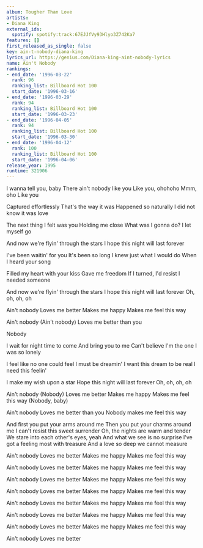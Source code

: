 ```yaml
---
album: Tougher Than Love
artists:
- Diana King
external_ids:
  spotify: spotify:track:67EJJfVy93Hlyo3Z742Ka7
features: []
first_released_as_single: false
key: ain-t-nobody-diana-king
lyrics_url: https://genius.com/Diana-king-aint-nobody-lyrics
name: Ain't Nobody
rankings:
- end_date: '1996-03-22'
  rank: 96
  ranking_list: Billboard Hot 100
  start_date: '1996-03-16'
- end_date: '1996-03-29'
  rank: 94
  ranking_list: Billboard Hot 100
  start_date: '1996-03-23'
- end_date: '1996-04-05'
  rank: 94
  ranking_list: Billboard Hot 100
  start_date: '1996-03-30'
- end_date: '1996-04-12'
  rank: 100
  ranking_list: Billboard Hot 100
  start_date: '1996-04-06'
release_year: 1995
runtime: 321906
---
```

I wanna tell you, baby
There ain't nobody like you
Like you, ohohoho
Mmm, oho
Like you

Captured effortlessly
That's the way it was
Happened so naturally
I did not know it was love

The next thing I felt was you
Holding me close
What was I gonna do?
I let myself go

And now we're flyin' through the stars
I hope this night will last forever

I've been waitin' for you
It's been so long
I knew just what I would do
When I heard your song

Filled my heart with your kiss
Gave me freedom
If I turned, I'd resist
I needed someone

And now we're flyin' through the stars
I hope this night will last forever
Oh, oh, oh, oh

Ain't nobody
Loves me better
Makes me happy
Makes me feel this way

Ain't nobody (Ain't nobody)
Loves me better than you

Nobody

I wait for night time to come
And bring you to me
Can't believe I'm the one
I was so lonely

I feel like no one could feel
I must be dreamin'
I want this dream to be real
I need this feelin'

I make my wish upon a star
Hope this night will last forever
Oh, oh, oh, oh

Ain't nobody (Nobody)
Loves me better
Makes me happy
Makes me feel this way (Nobody, baby)

Ain't nobody
Loves me better than you
Nobody makes me feel this way

And first you put your arms around me
Then you put your charms around me
I can't resist this sweet surrender
Oh, the nights are warm and tender
We stare into each other's eyes, yeah
And what we see is no surprise
I've got a feeling most with treasure
And a love so deep we cannot measure

Ain't nobody
Loves me better
Makes me happy
Makes me feel this way

Ain't nobody
Loves me better
Makes me happy
Makes me feel this way

Ain't nobody
Loves me better
Makes me happy
Makes me feel this way

Ain't nobody
Loves me better
Makes me happy
Makes me feel this way

Ain't nobody
Loves me better
Makes me happy
Makes me feel this way

Ain't nobody
Loves me better
Makes me happy
Makes me feel this way

Ain't nobody
Loves me better
Makes me happy
Makes me feel this way

Ain't nobody
Loves me better
